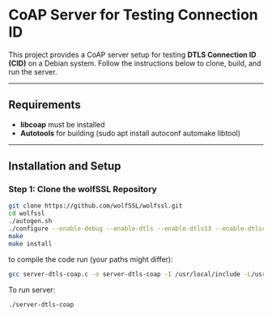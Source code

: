 # CoAP Server for Testing Connection ID

This project provides a CoAP server setup for testing **DTLS Connection ID (CID)** on a Debian system. Follow the instructions below to clone, build, and run the server.

---

## Requirements

- **libcoap** must be installed
- **Autotools** for building (sudo apt install autoconf automake libtool)


---

## Installation and Setup

### Step 1: Clone the wolfSSL Repository
```bash
git clone https://github.com/wolfSSL/wolfssl.git
cd wolfssl
./autogen.sh
./configure --enable-debug --enable-dtls --enable-dtls13 --enable-dtlscid --enable-opensslextra --enable-psk --enable-rpk --enable-curve25519
make
make install
```
to compile the code run (your paths might differ):
```bash
gcc server-dtls-coap.c -o server-dtls-coap -I /usr/local/include -L/usr/local/lib -Wl,-rpath=/usr/local/lib -lwolfssl -lcoap3
```
To run server:
```bash
./server-dtls-coap
```
